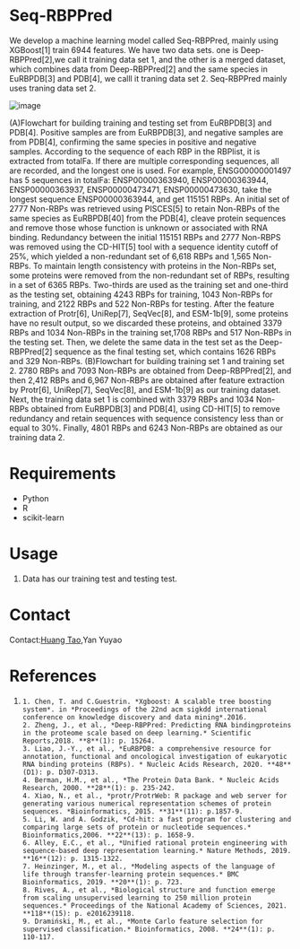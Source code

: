 # Seq-RBPPred
We develop a machine learning model called Seq-RBPPred, mainly using XGBoost[1] train 6944 features. We have two data sets. one is Deep-RBPPred[2],we call it training data set 1, and the other is a merged dataset, which combines data from Deep-RBPPred[2] and the same species in EuRBPDB[3] and PDB[4], we calll it traning data set 2. Seq-RBPPred mainly uses traning data set 2.

![image](https://user-images.githubusercontent.com/84023156/226831890-5eaca3e4-0bde-4653-8aac-7fe1066bd2d8.png)

(A)Flowchart for building training and testing set from EuRBPDB[3] and PDB[4]. Positive samples are from EuRBPDB[3], and negative samples are from PDB[4], confirming the same species in positive and negative samples. According to the sequence of each RBP in the RBPlist, it is extracted from totalFa. If there are multiple corresponding sequences, all are recorded, and the longest one is used. For example, ENSG00000001497 has 5 sequences in totalFa: ENSP00000363940, ENSP00000363944, ENSP00000363937, ENSP00000473471, ENSP00000473630, take the longest sequence ENSP00000363944, and get 115151 RBPs. An initial set of 2777 Non-RBPs was retrieved using PISCES[5] to retain Non-RBPs of the same species as EuRBPDB[40] from the PDB[4], cleave protein sequences and remove those whose function is unknown or associated with RNA binding. Redundancy between the initial 115151 RBPs and 2777 Non-RBPS was removed using the CD-HIT[5] tool with a sequence identity cutoff of 25%, which yielded a non-redundant set of 6,618 RBPs and 1,565 Non-RBPs. To maintain length consistency with proteins in the Non-RBPs set, some proteins were removed from the non-redundant set of RBPs, resulting in a set of 6365 RBPs. Two-thirds are used as the training set and one-third as the testing set, obtaining 4243 RBPs for training, 1043 Non-RBPs for training, and 2122 RBPs and 522 Non-RBPs for testing. After the feature extraction of Protr[6], UniRep[7], SeqVec[8], and ESM-1b[9], some proteins have no result output, so we discarded these proteins, and obtained 3379 RBPs and 1034 Non-RBPs in the training set,1708 RBPs and 517 Non-RBPs in the testing set. Then, we delete the same data in the test set as the Deep-RBPPred[2]
sequence as the final testing set, which contains 1626 RBPs and 329 Non-RBPs. (B)Flowchart for building training set 1 and training set 2. 2780 RBPs and 7093 Non-RBPs are obtained from Deep-RBPPred[2], and then 2,412 RBPs and 6,967 Non-RBPs are obtained after feature extraction by Protr[6], UniRep[7], SeqVec[8], and ESM-1b[9] as our training dataset. Next, the training data set 1 is combined with 3379 RBPs and 1034 Non-RBPs obtained from EuRBPDB[3] and PDB[4], using CD-HIT[5] to remove redundancy and retain sequences with sequence consistency less than or equal to 30%. Finally, 4801 RBPs and 6243 Non-RBPs are obtained as our training data 2.


# Requirements

- Python
- R
- scikit-learn

# Usage

1. Data has our training test and testing test.

# Contact

Contact:[Huang Tao](http://www.sinh.cas.cn/rcdw/qnyjy/202203/t20220310_6387862.html ),Yan Yuyao

# References

1. ```
   1. Chen, T. and C.Guestrin. *Xgboost: A scalable tree boosting system*. in *Proceedings of the 22nd acm sigkdd international conference on knowledge discovery and data mining*.2016.
   2. Zheng, J., et al., *Deep-RBPPred: Predicting RNA bindingproteins in the proteome scale based on deep learning.* Scientific Reports,2018. **8**(1): p. 15264.
   3. Liao, J.-Y., et al., *EuRBPDB: a comprehensive resource for annotation, functional and oncological investigation of eukaryotic RNA binding proteins (RBPs). * Nucleic Acids Research, 2020. **48**(D1): p. D307-D313.
   4. Berman, H.M., et al., *The Protein Data Bank. * Nucleic Acids Research, 2000. **28**(1): p. 235-242.
   4. Xiao, N., et al., *protr/ProtrWeb: R package and web server for generating various numerical representation schemes of protein sequences. *Bioinformatics, 2015. **31**(11): p.1857-9.
   5. Li, W. and A. Godzik, *Cd-hit: a fast program for clustering and comparing large sets of protein or nucleotide sequences.* Bioinformatics,2006. **22**(13): p. 1658-9.
   6. Alley, E.C., et al., *Unified rational protein engineering with sequence-based deep representation learning.* Nature Methods, 2019. **16**(12): p. 1315-1322.
   7. Heinzinger, M., et al., *Modeling aspects of the language of life through transfer-learning protein sequences.* BMC Bioinformatics, 2019. **20**(1): p. 723.
   8. Rives, A., et al., *Biological structure and function emerge from scaling unsupervised learning to 250 million protein sequences.* Proceedings of the National Academy of Sciences, 2021. **118**(15): p. e2016239118.
   9. Dramiński, M., et al., *Monte Carlo feature selection for supervised classification.* Bioinformatics, 2008. **24**(1): p. 110-117.
   
   
   ```




